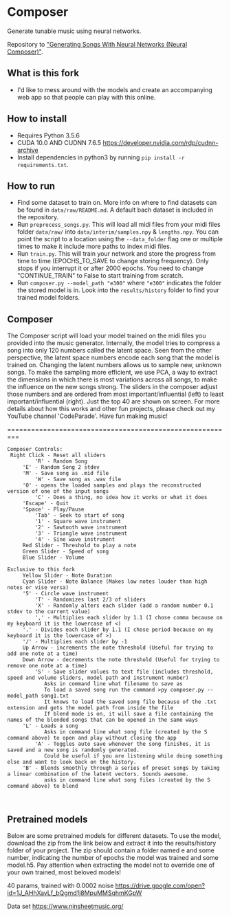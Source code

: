 # Composer
Generate tunable music using neural networks.

Repository to ["Generating Songs With Neural Networks (Neural Composer)"](https://youtu.be/UWxfnNXlVy8).

## What is this fork
* I'd like to mess around with the models and create an accompanying web app so that people can play with this online.

## How to install
* Requires Python 3.5.6
* CUDA 10.0 AND CUDNN 7.6.5 https://developer.nvidia.com/rdp/cudnn-archive
* Install dependencies in python3 by running `pip install -r requirements.txt`.

## How to run

* Find some dataset to train on. More info on where to find datasets can be found in `data/raw/README.md`. A default bach dataset is included in the repository.
* Run `preprocess_songs.py`. This will load all midi files from your midi files folder `data/raw/` into `data/interim/samples.npy` & `lengths.npy`.
  You can point the script to a location using the `--data_folder` flag one or multiple times to make it include more paths to index midi files.
* Run `train.py`. This will train your network and store the progress from time to time (EPOCHS_TO_SAVE to change storing frequency).
  Only stops if you interrupt it or after 2000 epochs. You need to change "CONTINUE_TRAIN" to False to start training from scratch.
* Run `composer.py --model_path "e300"` where `"e300"` indicates the folder the stored model is in. Look into the `results/history` folder to find your trained model folders.

## Composer

The Composer script will load your model trained on the midi files you provided
into the music generator.
Internally, the model tries to compress a song into only 120 numbers called the latent space.
Seen from the other perspective, the latent space numbers encode each song that the model
is trained on. Changing the latent numbers allows us to sample new, unknown songs.
To make the sampling more efficient, we use PCA, a way to extract the dimensions in which there is 
most variations across all songs, to make the influence on the new songs strong. 
The sliders in the composer adjust those numbers and are ordered from most
important/influential (left) to least important/influential (right).  Just the
top 40 are shown on screen.  For more details about how
this works and other fun projects, please check out my
YouTube channel 'CodeParade'.  Have fun making music!

=========================================================
```
Composer Controls:
 Right Click - Reset all sliders
         'R' - Random Song
	 'E' - Random Song 2 stdev
	 'M' - Save song as .mid file
         'W' - Save song as .wav file
	 'O' - opens the loaded samples and plays the reconstructed version of one of the input songs
         'C' - Does a thing, no idea how it works or what it does
	 'Escape' - Quit
	 'Space' - Play/Pause
         'Tab' - Seek to start of song
         '1' - Square wave instrument
         '2' - Sawtooth wave instrument
         '3' - Triangle wave instrument
         '4' - Sine wave instrument
	 Red Slider - Threshold to play a note
	 Green Slider - Speed of song
	 Blue Slider - Volume
	
Exclusive to this fork
	 Yellow Slider - Note Duration
	 Cyan Slider - Note Balance (Makes low notes louder than high notes or vise versa)
	 '5' - Circle wave instrument
         'T' - Randomizes last 2/3 of sliders
         'X' - Randomly alters each slider (add a random number 0.1 stdev to the current value)
         ',' - Multiplies each slider by 1.1 (I chose comma because on my keyboard it is the lowercase of <)
	 '.' - Divides each slider by 1.1 (I chose period because on my keyboard it is the lowercase of >)
	 '/' - Multiplies each slider by -1
	 Up Arrow - increments the note threshold (Useful for trying to add one note at a time)
	 Down Arrow - decrements the note threshold (Useful for trying to remove one note at a time)
         'S' - Save slider values to text file (includes threshold, speed and volume sliders, model path and instrument number)
			Asks in command line what filename to save as
			To load a saved song run the command >py composer.py --model_path song1.txt
			It knows to load the saved song file because of the .txt extension and gets the model path from inside the file
			If blend mode is on, it will save a file containing the names of the blended songs that can be opened in the same ways
	 'L' - Loads a song
			Asks in command line what song file (created by the S command above) to open and play without closing the app
         'A' - Toggles auto save whenever the song finishes, it is saved and a new song is randomly generated.
			Could be useful if you are listening while doing something else and want to look back on the history.
	 'B' - Blends smoothly through a series of preset songs by taking a linear combination of the latent vectors. Sounds awesome.
			asks in command line what song files (created by the S command above) to blend

	 
```

## Pretrained models

Below are some pretrained models for different datasets. To use the model, download the zip from the
link below and extract it into the results/history folder of your project. The zip should contain a folder 
named e and some number, indicating the number of epochs the model was trained and some model.h5.
Pay attention when extracting the model not to override one of your own trained, most beloved models!

40 params, trained with 0.0002 noise
https://drive.google.com/open?id=1J_AHhXavLf_bQgmd1j8MpuMMSqhmKGpW

Data set
https://www.ninsheetmusic.org/
